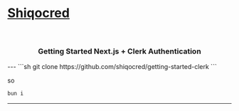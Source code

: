 <p align="center">
  <a href="https://gs-clerk.vercel.app" target="_blank" rel="noopener noreferrer">
  <h1>Shiqocred</h1>
  </a>
  <br />
</p>
<h3 align="center">
  Getting Started Next.js + Clerk Authentication
</h3>
---
```sh
git clone https://github.com/shiqocred/getting-started-clerk
```

so

```sh
bun i
```

---
